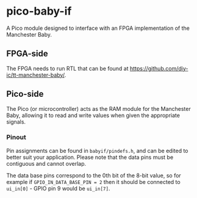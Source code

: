 # pico-baby-if

A Pico module designed to interface with an FPGA implementation of the Manchester Baby. 

## FPGA-side
The FPGA needs to run RTL that can be found at https://github.com/diy-ic/tt-manchester-baby/.

## Pico-side

The Pico (or microcontroller) acts as the RAM module for the Manchester Baby, allowing it to read and write values when given the appropriate signals. 

### Pinout
Pin assignments can be found in ``babyif/pindefs.h``, and can be edited to better suit your application. Please note that the data pins must be contiguous and cannot overlap.

The data base pins correspond to the 0th bit of the 8-bit value, so for example if ``GPIO_IN_DATA_BASE_PIN = 2`` then it should be connected to ``ui_in[0]`` - GPIO pin 9 would be ``ui_in[7]``.